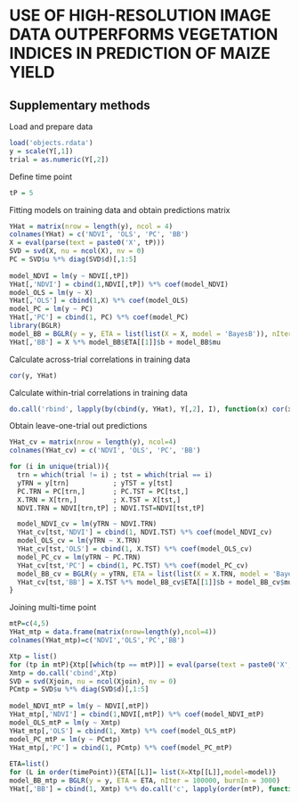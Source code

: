 # USE OF HIGH-RESOLUTION IMAGE DATA OUTPERFORMS VEGETATION INDICES IN PREDICTION OF MAIZE YIELD

## Supplementary methods

Load and prepare data
```R
load('objects.rdata')
y = scale(Y[,1])
trial = as.numeric(Y[,2])
```
Define time point
```R
tP = 5
```
Fitting models on training data and obtain predictions matrix
```R
YHat = matrix(nrow = length(y), ncol = 4)
colnames(YHat) = c('NDVI', 'OLS', 'PC', 'BB')
X = eval(parse(text = paste0('X', tP)))
SVD = svd(X, nu = ncol(X), nv = 0)
PC = SVD$u %*% diag(SVD$d)[,1:5]
  
model_NDVI = lm(y ~ NDVI[,tP])
YHat[,'NDVI'] = cbind(1,NDVI[,tP]) %*% coef(model_NDVI)
model_OLS = lm(y ~ X) 
YHat[,'OLS'] = cbind(1,X) %*% coef(model_OLS)
model_PC = lm(y ~ PC) 
YHat[,'PC'] = cbind(1, PC) %*% coef(model_PC)
library(BGLR)
model_BB = BGLR(y = y, ETA = list(list(X = X, model = 'BayesB')), nIter = 100000, burnIn = 3000)
YHat[,'BB'] = X %*% model_BB$ETA[[1]]$b + model_BB$mu
```
Calculate across-trial correlations in training data
```R
cor(y, YHat)
```
Calculate within-trial correlations in training data
```R
do.call('rbind', lapply(by(cbind(y, YHat), Y[,2], I), function(x) cor(x[,1], x[,2:5])))
```
Obtain leave-one-trial out predictions
```R
YHat_cv = matrix(nrow = length(y), ncol=4)
colnames(YHat_cv) = c('NDVI', 'OLS', 'PC', 'BB')

for (i in unique(trial)){
  trn = which(trial != i) ; tst = which(trial == i)
  yTRN = y[trn]           ; yTST = y[tst]
  PC.TRN = PC[trn,]       ; PC.TST = PC[tst,] 
  X.TRN = X[trn,]         ; X.TST = X[tst,]
  NDVI.TRN = NDVI[trn,tP] ; NDVI.TST=NDVI[tst,tP]

  model_NDVI_cv = lm(yTRN ~ NDVI.TRN)
  YHat_cv[tst,'NDVI'] = cbind(1, NDVI.TST) %*% coef(model_NDVI_cv)
  model_OLS_cv = lm(yTRN ~ X.TRN) 
  YHat_cv[tst,'OLS'] = cbind(1, X.TST) %*% coef(model_OLS_cv)
  model_PC_cv = lm(yTRN ~ PC.TRN) 
  YHat_cv[tst,'PC'] = cbind(1, PC.TST) %*% coef(model_PC_cv)
  model_BB_cv = BGLR(y = yTRN, ETA = list(list(X = X.TRN, model = 'BayesB')), nIter = 100000, burnIn = 3000)
  YHat_cv[tst,'BB'] = X.TST %*% model_BB_cv$ETA[[1]]$b + model_BB_cv$mu
}
```
Joining multi-time point
```R
mtP=c(4,5)
YHat_mtp = data.frame(matrix(nrow=length(y),ncol=4))
colnames(YHat_mtp)=c('NDVI','OLS','PC','BB')

Xtp = list()
for (tp in mtP){Xtp[[which(tp == mtP)]] = eval(parse(text = paste0('X', tp)))}
Xmtp = do.call('cbind',Xtp)
SVD = svd(Xjoin, nu = ncol(Xjoin), nv = 0)
PCmtp = SVD$u %*% diag(SVD$d)[,1:5]
  
model_NDVI_mtP = lm(y ~ NDVI[,mtP])
YHat_mtp[,'NDVI'] = cbind(1,NDVI[,mtP]) %*% coef(model_NDVI_mtP)
model_OLS_mtP = lm(y ~ Xmtp)
YHat_mtp[,'OLS'] = cbind(1, Xmtp) %*% coef(model_OLS_mtP)
model_PC_mtP = lm(y ~ PCmtp)
YHat_mtp[,'PC'] = cbind(1, PCmtp) %*% coef(model_PC_mtP)
  
ETA=list()
for (L in order(timePoint)){ETA[[L]]= list(X=Xtp[[L]],model=model)}
model_BB_mtp = BGLR(y = y, ETA = ETA, nIter = 100000, burnIn = 3000)
YHat[,'BB'] = cbind(1, Xmtp) %*% do.call('c', lapply(order(mtP), function(x) model_BB_mtp$ETA[[x]]$b)) + model_BB_mtp$mu
```

